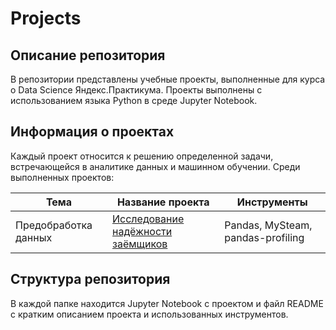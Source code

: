# Projects

## Описание репозитория 

В репозитории представлены учебные проекты, выполненные для курса о Data Science Яндекс.Практикума. Проекты выполнены с использованием языка Python в среде Jupyter Notebook.

## Информация о проектах

Каждый проект относится к решению определенной задачи, встречающейся в аналитике данных и машинном обучении. Среди выполненных проектов:


|Тема   |Название проекта   |Инструменты   |
|---|---|---|
|Предобработка данных   |[Исследование надёжности заёмщиков]   |Pandas, MySteam, pandas-profiling   |


  [Исследование надёжности заёмщиков]: https://github.com/Bars0013/Projects/blob/main/Исследование%20надёжности%20заёмщиков        "Предобработка данных"
  
  
## Структура репозитория

В каждой папке находится Jupyter Notebook с проектом и файл README с кратким описанием проекта и использованных инструментов.

